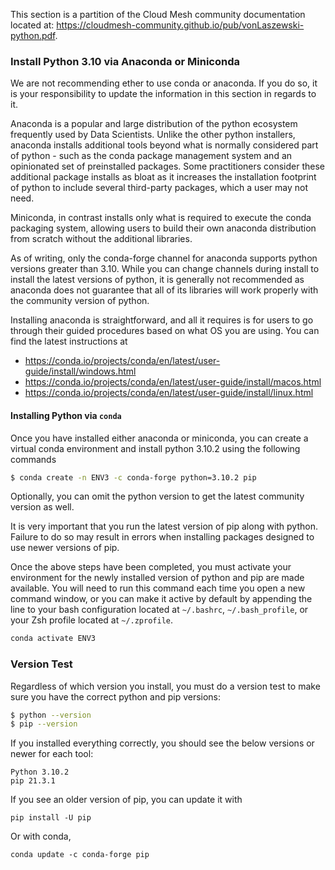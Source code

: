 This section is a partition of the Cloud Mesh community documentation located at: https://cloudmesh-community.github.io/pub/vonLaszewski-python.pdf.

### Install Python 3.10 via Anaconda or Miniconda

We are not recommending ether to use conda or anaconda. If you do so, it is
your responsibility to update the information in this section in regards to it.


Anaconda is a popular and large distribution of the python ecosystem frequently used by Data Scientists.
Unlike the other python installers, anaconda installs additional tools beyond what is normally considered part of python - such as the conda package management system and an opinionated set of preinstalled packages.
Some practitioners consider these additional package installs as bloat as it increases the installation footprint of python to include several third-party packages, which a user may not need.

Miniconda, in contrast installs only what is required to execute the conda packaging system, allowing users to build their own anaconda distribution from scratch without the additional libraries.

As of writing, only the conda-forge channel for anaconda supports python versions greater than 3.10. 
While you can change channels during install to install the latest versions of python, it is generally not recommended as anaconda does not guarantee that all of its libraries will work properly with the community version of python.

Installing anaconda is straightforward, and all it requires is for users to go through their guided procedures based on what OS you are using.
You can find the latest instructions at

* https://conda.io/projects/conda/en/latest/user-guide/install/windows.html
* https://conda.io/projects/conda/en/latest/user-guide/install/macos.html
* https://conda.io/projects/conda/en/latest/user-guide/install/linux.html

#### Installing Python via `conda`

Once you have installed either anaconda or miniconda, you can create a virtual conda environment and install python 3.10.2 using the following commands

```bash
$ conda create -n ENV3 -c conda-forge python=3.10.2 pip
```

Optionally, you can omit the python version to get the latest community version as well.

It is very important that you run the latest version of pip along with python.
Failure to do so may result in errors when installing packages designed to use newer versions of pip.

Once the above steps have been completed, you must activate your environment for the newly installed version of python and pip are made available.
You will need to run this command each time you open a new command window, or you can make it active by default by appending the line to your bash configuration located at `~/.bashrc`, `~/.bash_profile`, or your Zsh profile located at `~/.zprofile`.

```bash
conda activate ENV3
```
### Version Test

Regardless of which version you install, you must do a version test to make sure you have the correct python and pip versions:

```bash
$ python --version
$ pip --version
```

If you installed everything correctly, you should see the below versions or newer for each tool:

```
Python 3.10.2
pip 21.3.1
```

If you see an older version of pip, you can update it with

```
pip install -U pip
```

Or with conda,

```
conda update -c conda-forge pip
```